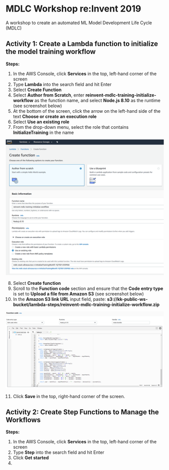 # MDLC Workshop re:Invent 2019
A workshop to create an automated ML Model Development Life Cycle (MDLC) 

## Activity 1: Create a Lambda function to initialize the model training workflow

**Steps:**

1. In the AWS Console, click **Services** in the top, left-hand corner of the screen
2. Type **Lambda** into the search field and hit Enter
3. Select **Create Function**
4. Select **Author from Scratch**, enter **reinvent-mdlc-training-initialize-workflow** as the function name, and select **Node.js 8.10** as the runtime (see screenshot below)
5. At the bottom of the screen, click the arrow on the left-hand side of the text **Choose or create an execution role** 
6. Select **Use an existing role**
7. From the drop-down menu, select the role that contains **InitializeTraining** in the name 

![Create Function](/images/create_function_training_iam.png)

8. Select **Create function**
9. Scroll to the **Function code** section and ensure that the **Code entry type** is set to **Upload a file from Amazon S3** (see screenshot below)
10. In the **Amazon S3 link URL** input field, paste: **s3://kk-public-ws-bucket/lambda-steps/reinvent-mdlc-training-initialize-workflow.zip**

![Function Code](/images/function_code_training.png)

11. Click **Save**  in the top, right-hand corner of the screen.

## Activity 2: Create Step Functions to Manage the Workflows

**Steps:**

1. In the AWS Console, click **Services** in the top, left-hand corner of the screen
2. Type **Step** into the search field and hit Enter
3. Click **Get started**
4. 
